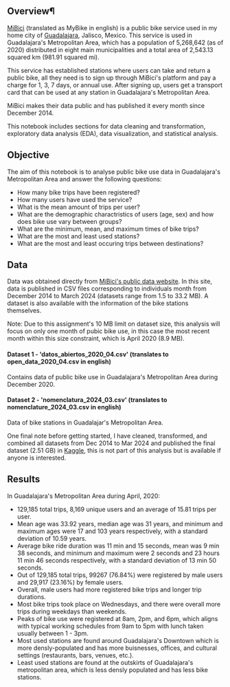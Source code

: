 ## Overview¶

[MiBici](https://www.mibici.net/) (translated as MyBike in english) is a public bike service used in my home city of [Guadalajara](https://en.wikipedia.org/wiki/Guadalajara), Jalisco, Mexico. This service is used in Guadalajara's Metropolitan Area, which has a population of 5,268,642 (as of 2020) distributed in eight main municipalities and a total area of 2,543.13 squared km (981.91 squared mi).

This service has established stations where users can take and return a public bike, all they need is to sign up through MiBici's platform and pay a charge for 1, 3, 7 days, or annual use. After signing up, users get a transport card that can be used at any station in Guadalajara's Metropolitan Area.

MiBici makes their data public and has published it every month since December 2014.

This notebook includes sections for data cleaning and transformation, exploratory data analysis (EDA), data visualization, and statistical analysis.

## Objective

The aim of this notebook is to analyse public bike use data in Guadalajara's Metropolitan Area and answer the following questions:

- How many bike trips have been registered?
- How many users have used the service?
- What is the mean amount of trips per user?
- What are the demographic charactristics of users (age, sex) and how does bike use vary between groups?
- What are the minimum, mean, and maximum times of bike trips?
- What are the most and least used stations?
- What are the most and least occuring trips between destinations?

## Data

Data was obtained directly from [MiBici's public data website](https://www.mibici.net/es/datos-abiertos/). In this site, data is published in CSV files corresponding to individuals month from December 2014 to March 2024 (datasets range from 1.5 to 33.2 MB). A dataset is also available with the information of the bike stations themselves.

Note: Due to this assignment's 10 MB limit on dataset size, this analysis will focus on only one month of pubic bike use, in this case the most recent month within this size constraint, which is April 2020 (8.9 MB).

#### Dataset 1 - 'datos_abiertos_2020_04.csv' (translates to open_data_2020_04.csv in english)

Contains data of public bike use in Guadalajara's Metropolitan Area during December 2020.

#### Dataset 2 - 'nomenclatura_2024_03.csv' (translates to nomenclature_2024_03.csv in english)

Data of bike stations in Guadalajar's Metropolitan Area.

One final note before getting started, I have cleaned, transformed, and combined all datasets from Dec 2014 to Mar 2024 and published the final dataset (2.51 GB) in [Kaggle](https://www.kaggle.com/datasets/sebastianquirarte/over-9-years-of-real-public-bike-use-data-mibici), this is not part of this analysis but is available if anyone is interested.

## Results

In Guadalajara's Metropolitan Area during April, 2020:

- 129,185 total trips, 8,169 unique users and an average of 15.81 trips per user.
- Mean age was 33.92 years, median age was 31 years, and minimum and maximum ages were 17 and 103 years respectively, with a standard deviation of 10.59 years.
- Average bike ride duration was 11 min and 15 seconds, mean was 9 min 38 seconds, and minimum and maximum were 2 seconds and 23 hours 11 min 46 seconds respectively, with a standard deviation of 13 min 50 seconds.
- Out of 129,185 total trips, 99267 (76.84%) were registered by male users and 29,917 (23.16%) by female users.
- Overall, male users had more registered bike trips and longer trip durations.
- Most bike trips took place on Wednesdays, and there were overall more trips during weekdays than weekends.
- Peaks of bike use were registered at 8am, 2pm, and 6pm, which aligns with typical working schedules from 9am to 5pm with lunch taken usually between 1 - 3pm.
- Most used stations are found around Guadalajara's Downtown which is more densly-populated and has more buisnesses, offices, and cultural settings (restaurants, bars, venues, etc.).
- Least used stations are found at the outskirts of Guadalajara's metropolitan area, which is less densly populated and has less bike stations.
